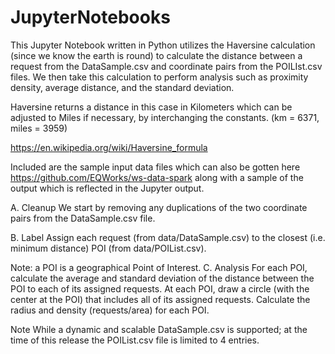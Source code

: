 # JupyterNotebooks

This Jupyter Notebook written in Python utilizes the Haversine calculation (since we know the earth is round) to calculate the distance between a request from the DataSample.csv and coordinate pairs from the POILIst.csv files. We then take this calculation to perform analysis such as proximity density, average distance, and the standard deviation. 

Haversine returns a distance in this case in Kilometers which can be adjusted to Miles if necessary, by interchanging the constants. (km = 6371, miles = 3959)

https://en.wikipedia.org/wiki/Haversine_formula

Included are the sample input data files which can also be gotten here https://github.com/EQWorks/ws-data-spark along with a sample of the output which is reflected in the Jupyter output.

A. Cleanup
  We start by removing any duplications of the two coordinate pairs from the DataSample.csv file. 

B. Label
  Assign each request (from data/DataSample.csv) to the closest (i.e. minimum distance) POI (from data/POIList.csv).

Note: a POI is a geographical Point of Interest.
C. Analysis
 For each POI, calculate the average and standard deviation of the distance between the POI to each of its assigned requests.
 At each POI, draw a circle (with the center at the POI) that includes all of its assigned requests. Calculate the radius and density (requests/area) for each POI.

Note
While a dynamic and scalable DataSample.csv is supported; at the time of this release the POIList.csv file is limited to 4 entries.
